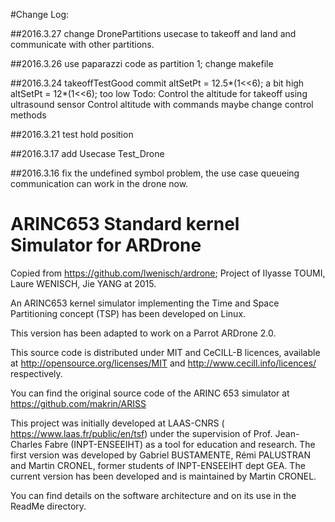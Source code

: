 #Change Log:

##2016.3.27
change DronePartitions usecase to takeoff and land and communicate with other partitions.

##2016.3.26
use paparazzi code as partition 1;
change makefile

##2016.3.24
takeoffTestGood commit
altSetPt = 12.5*(1<<6);   a bit high
altSetPt = 12*(1<<6);  too low
Todo:
Control the altitude for takeoff using ultrasound sensor
Control altitude with commands
maybe change control methods 

##2016.3.21
test hold position


##2016.3.17
add Usecase Test_Drone


##2016.3.16
fix the undefined symbol problem, the use case queueing communication can work in the drone now.



ARINC653 Standard kernel Simulator for ARDrone
==================
Copied from https://github.com/lwenisch/ardrone;
Project of Ilyasse TOUMI, Laure WENISCH, Jie YANG at 2015.

An ARINC653 kernel simulator implementing the Time and Space Partitioning concept (TSP) has been developed on Linux.

This version has been adapted to work on a Parrot ARDrone 2.0. 

This source code is distributed under MIT and CeCILL-B licences, available at http://opensource.org/licenses/MIT and http://www.cecill.info/licences/ respectively.

You can find the original source code of the ARINC 653 simulator at https://github.com/makrin/ARISS

This project was initially developed at LAAS-CNRS ( https://www.laas.fr/public/en/tsf) under the supervision of Prof. Jean-Charles Fabre (INPT-ENSEEIHT) as a tool for education and research. The first version was developed by Gabriel BUSTAMENTE, Rémi PALUSTRAN and Martin CRONEL, former students of INPT-ENSEEIHT dept GEA. The current version has been developed and is maintained by Martin CRONEL.

You can find details on the software architecture and on its use in the ReadMe directory.
